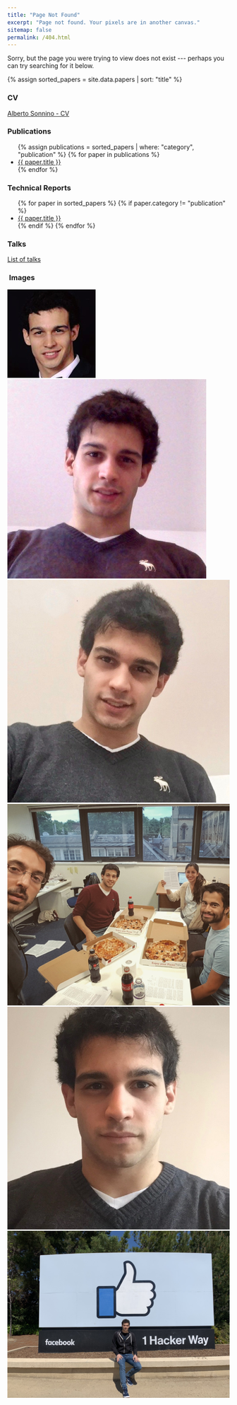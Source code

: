 ```yaml
---
title: "Page Not Found"
excerpt: "Page not found. Your pixels are in another canvas."
sitemap: false
permalink: /404.html
---
```


Sorry, but the page you were trying to view does not exist --- perhaps you can try searching for it below.

<script type="text/javascript">
  var GOOG_FIXURL_LANG = 'en';
  var GOOG_FIXURL_SITE = '{{ site.url }}'
</script>
<script type="text/javascript"
  src="//linkhelp.clients.google.com/tbproxy/lh/wm/fixurl.js">
</script>

{% assign sorted_papers = site.data.papers | sort: "title" %}

### CV

<a href="/cv/Alberto Sonnino - CV.pdf"> Alberto Sonnino - CV </a>

### Publications

<ul>
{% assign publications = sorted_papers | where: "category", "publication" %}
{% for paper in publications %}
<li><a href="/papers/{{ paper.filename }}"> {{ paper.title }} </a></li> 
{% endfor %}
</ul>

### Technical Reports

<ul>
{% for paper in sorted_papers %}
{% if paper.category != "publication" %}
<li><a href="/papers/{{ paper.filename }}"> {{ paper.title }} </a></li> 
{% endif %}
{% endfor %}
</ul>

### Talks

<a href="/talks"> List of talks </a>

###  Images

<div class="author__avatar">
<a href="/images/Alberto Sonnino - 1.jpg"> <img src="/images/Alberto Sonnino - 1.jpg" alt="Alberto Sonnino"> </a>
<a href="/images/Alberto Sonnino - 2.jpg"> <img src="/images/Alberto Sonnino - 2.jpg" alt="Alberto Sonnino"> </a>
<a href="/images/Alberto Sonnino - 3.jpg"> <img src="/images/Alberto Sonnino - 3.jpg" alt="Alberto Sonnino"> </a>
<a href="/images/Alberto Sonnino - 4.jpg"> <img src="/images/Alberto Sonnino - 4.jpg" alt="Alberto Sonnino"> </a>
<a href="/images/Alberto Sonnino - 5.jpg"> <img src="/images/Alberto Sonnino - 5.jpg" alt="Alberto Sonnino"> </a>
<a href="/images/Alberto Sonnino - 6.jpg"> <img src="/images/Alberto Sonnino - 6.jpg" alt="Alberto Sonnino"> </a>
<!-- <a href="/images/Alberto Sonnino - 7.jpg"> <img src="/images/Alberto Sonnino - 7.jpg" alt="Alberto Sonnino"> </a> -->
<!-- <a href="/images/Alberto Sonnino - 8.jpg"> <img src="/images/Alberto Sonnino - 8.jpg" alt="Alberto Sonnino"> </a> -->

<!-- <a href="/images/Chainspace.png"> <img src="/images/Chainspace.png" alt="Chainspace"> </a> -->

<div>
